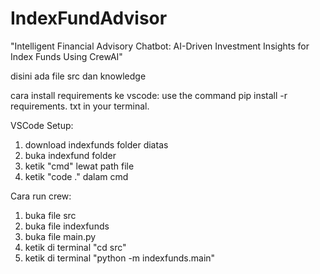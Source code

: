 # IndexFundAdvisor
"Intelligent Financial Advisory Chatbot: AI-Driven Investment Insights for Index Funds Using CrewAI"

disini ada file src dan knowledge

cara install requirements ke vscode:
use the command pip install -r requirements. txt in your terminal.

VSCode Setup:
1. download indexfunds folder diatas
2. buka indexfund folder
3. ketik "cmd" lewat path file
4. ketik "code ." dalam cmd

Cara run crew:
1. buka file src
2. buka file indexfunds
3. buka file main.py
4. ketik di terminal "cd src"
5. ketik di terminal "python -m indexfunds.main"



